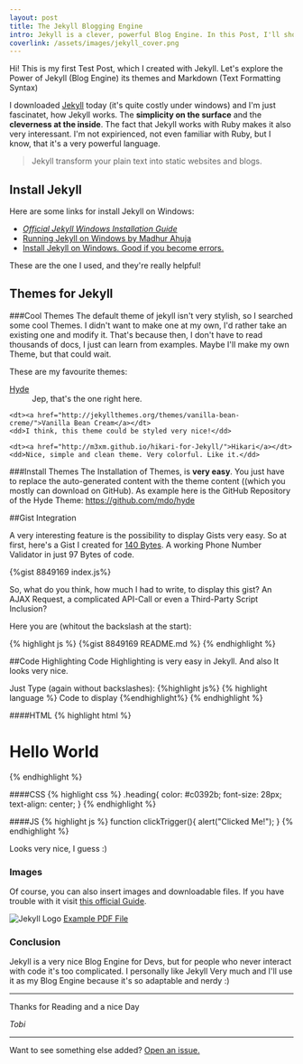 ```yaml
---
layout: post
title: The Jekyll Blogging Engine
intro: Jekyll is a clever, powerful Blog Engine. In this Post, I'll show you the advantages of Jekyll, it's customization and a lot more...
coverlink: /assets/images/jekyll_cover.png
---
```


Hi! This is my first Test Post, which I created with Jekyll. Let's explore the Power of Jekyll (Blog Engine) its themes and Markdown (Text Formatting Syntax)

I downloaded <a href="http://jekyllrb.com/">Jekyll</a> today (it's quite costly under windows) and I'm just fascinatet, how Jekyll works. The **simplicity on the surface** and the **cleverness at the inside**.
The fact that Jekyll works with Ruby makes it also very interessant. I'm not expirienced, not even familiar with Ruby, but I know, that it's a very powerful language.

> Jekyll transform your plain text into static websites and blogs.

## Install Jekyll


Here are some links for install Jekyll on Windows:

- <a href="http://jekyllrb.com/docs/windows/"><cite>Official Jekyll Windows Installation Guide</cite></a>
- <a href="http://www.madhur.co.in/blog/2011/09/01/runningjekyllwindows.html">Running Jekyll on Windows by Madhur Ahuja</a>
- <a href="http://flatshaded.com/2013/05/installing-jekyll-on-windows/">Install Jekyll on Windows. Good if you become errors.</a>

These are the one I used, and they're really helpful!

## Themes for Jekyll

###Cool Themes
The default theme of jekyll isn't very stylish, so I searched some cool Themes. I didn't want to make one at my own, I'd rather take an existing one and modify it. That's because then, I don't have to read thousands of docs, I just can learn from examples. Maybe I'll make my own Theme, but that could wait.

These are my favourite themes:

<dl>
    <dt><a href="http://andhyde.com/">Hyde</a></dt>
    <dd>Jep, that's the one right here.</dd>

    <dt><a href="http://jekyllthemes.org/themes/vanilla-bean-creme/">Vanilla Bean Cream</a></dt>
    <dd>I think, this theme could be styled very nice!</dd>

    <dt><a href="http://m3xm.github.io/hikari-for-Jekyll/">Hikari</a></dt>
    <dd>Nice, simple and clean theme. Very colorful. Like it.</dd>
</dl>

###Install Themes
The Installation of Themes, is **very easy**. You just have to replace the auto-generated content with the theme content ((which you mostly can download on GitHub).
As example here is the GitHub Repository of the Hyde Theme: <a href="https://github.com/mdo/hyde">https://github.com/mdo/hyde</a>


##Gist Integration

A very interesting feature is the possibility to display Gists very easy. So at first, here's a Gist I created for <a href="http://140byt.es">140 Bytes</a>. A working Phone Number Validator in just 97 Bytes of code.

{%gist 8849169 index.js%}

So, what do you think, how much I had to write, to display this gist? An AJAX Request, a complicated API-Call or even a Third-Party Script Inclusion?

Here you are (whitout the backslash at the start):

{% highlight js %}
{\%gist 8849169 README.md %}
{% endhighlight %}

##Code Highlighting
Code Highlighting is very easy in Jekyll. And also It looks very nice.

Just Type (again without backslashes): 
{%highlight js%}
{\% highlight language %} 
Code to display
{\%endhighlight%}
{% endhighlight %}

####HTML
{% highlight html %}
<body>
    <h1 class="heading" onclick="clickTrigger();">Hello World</h1>
</body>
{% endhighlight %}

####CSS
{% highlight css %}
.heading{
    color: #c0392b;
    font-size: 28px;
    text-align: center;
}
{% endhighlight %}

####JS
{% highlight js %}
function clickTrigger(){
    alert("Clicked Me!");
}
{% endhighlight %}

Looks very nice, I guess :)

### Images

Of course, you can also insert images and downloadable files. If you have trouble with it visit <a href="http://jekyllrb.com/docs/posts/">this official Guide</a>.

![Jekyll Logo](http://{{site.url}}/assets/images/jekyll.png "Jekyll Logo")
[Example PDF File](http://{{site.url}}/assets/docs/example.pdf "Example PDF File")

### Conclusion

Jekyll is a very nice Blog Engine for Devs, but for people who never interact with code it's too complicated.
I personally like Jekyll Very much and I'll use it as my Blog Engine because it's so adaptable and nerdy :)

<hr />

Thanks for Reading and a nice Day

*Tobi*

-----

Want to see something else added? <a href="https://github.com/poole/poole/issues/new">Open an issue.</a>
